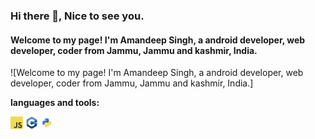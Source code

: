 
### Hi there 👋, Nice to see you.
#### Welcome to my page! I'm Amandeep Singh, a android developer, web developer, coder from Jammu, Jammu and kashmir, India.
![Welcome to my page! I'm Amandeep Singh, a android developer, web developer, coder from Jammu, Jammu and kashmir, India.]

**languages and tools:**  

<code><img height="20" src="https://raw.githubusercontent.com/github/explore/80688e429a7d4ef2fca1e82350fe8e3517d3494d/topics/javascript/javascript.png"></code></code>
<code><img height="20" src="https://raw.githubusercontent.com/github/explore/80688e429a7d4ef2fca1e82350fe8e3517d3494d/topics/cpp/cpp.png"></code>
<code><img height="20" src="https://raw.githubusercontent.com/github/explore/80688e429a7d4ef2fca1e82350fe8e3517d3494d/topics/python/python.png"></code>





